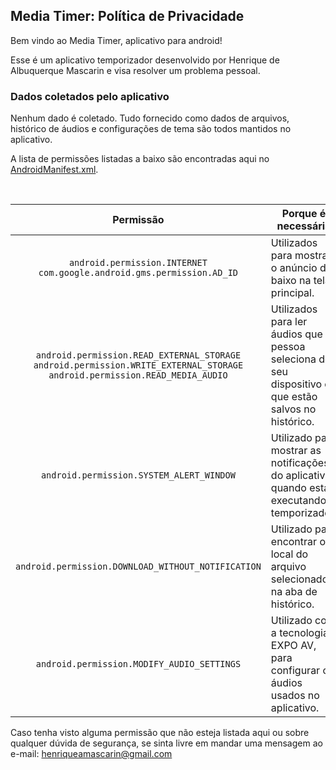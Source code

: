 ## Media Timer: Política de Privacidade

Bem vindo ao Media Timer, aplicativo para android!

Esse é um aplicativo temporizador desenvolvido por Henrique de Albuquerque Mascarin e visa resolver um problema pessoal.

### Dados coletados pelo aplicativo 

Nenhum dado é coletado. Tudo fornecido como dados de arquivos, histórico de áudios e configurações de tema são todos mantidos no aplicativo.

A lista de permissões listadas a baixo são encontradas aqui no [AndroidManifest.xml](https://github.com/HenriqueAMascarin/MediaTimer/blob/main/android/app/src/main/AndroidManifest.xml#L2-L7).

<br/>

| Permissão | Porque é necessária |
| :---: | --- |
| `android.permission.INTERNET` `com.google.android.gms.permission.AD_ID` | Utilizados para mostrar o anúncio de baixo na tela principal. |
| `android.permission.READ_EXTERNAL_STORAGE` `android.permission.WRITE_EXTERNAL_STORAGE` `android.permission.READ_MEDIA_AUDIO`| Utilizados para ler áudios que a pessoa seleciona do seu dispositivo ou que estão salvos no histórico. |
| `android.permission.SYSTEM_ALERT_WINDOW` | Utilizado para mostrar as notificações do aplicativo, quando está executando o temporizador. |
| `android.permission.DOWNLOAD_WITHOUT_NOTIFICATION` | Utilizado para encontrar o local do arquivo selecionado na aba de histórico. |
| `android.permission.MODIFY_AUDIO_SETTINGS` | Utilizado com a tecnologia EXPO AV, para configurar os áudios usados no aplicativo. |

Caso tenha visto alguma permissão que não esteja listada aqui ou sobre qualquer dúvida de segurança, se sinta livre em mandar uma mensagem ao e-mail: henriqueamascarin@gmail.com